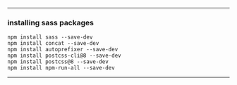 ________________________________________________________________________

### installing sass packages

    npm install sass --save-dev
    npm install concat --save-dev
    npm install autoprefixer --save-dev
    npm install postcss-cli@8 --save-dev
    npm install postcss@8 --save-dev
    npm install npm-run-all --save-dev


________________________________________________________________________
